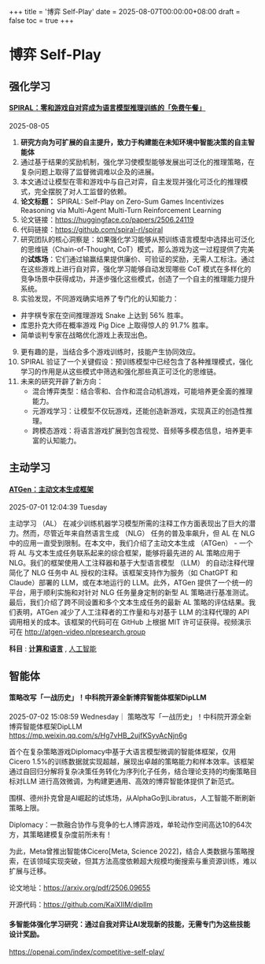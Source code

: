 +++
title = '博弈 Self-Play'
date = 2025-08-07T00:00:00+08:00
draft = false
toc = true
+++

# 博弈 Self-Play

## 强化学习

#### [SPIRAL：零和游戏自对弈成为语言模型推理训练的「免费午餐」](https://mp.weixin.qq.com/s/jAaM3hD46gFEFGFJdLVVJg)

2025-08-05

1. **研究方向为可扩展的自主提升，致力于构建能在未知环境中智能决策的自主智能体**
2. 通过基于结果的奖励机制，强化学习使模型能够发展出可泛化的推理策略，在复杂问题上取得了监督微调难以企及的进展。
3. 本文通过让模型在零和游戏中与自己对弈，自主发现并强化可泛化的推理模式，完全摆脱了对人工监督的依赖。
4. **论文标题：** SPIRAL: Self-Play on Zero-Sum Games Incentivizes Reasoning via Multi-Agent Multi-Turn Reinforcement Learning
5. 论文链接：https://huggingface.co/papers/2506.24119
6. 代码链接：https://github.com/spiral-rl/spiral
7. 研究团队的核心洞察是：如果强化学习能够从预训练语言模型中选择出可泛化的思维链（Chain-of-Thought, CoT）模式，那么游戏为这一过程提供了完美的**试炼场**：它们通过输赢结果提供廉价、可验证的奖励，无需人工标注。通过在这些游戏上进行自对弈，强化学习能够自动发现哪些 CoT 模式在多样化的竞争场景中获得成功，并逐步强化这些模式，创造了一个自主的推理能力提升系统。
8. 实验发现，不同游戏确实培养了专门化的认知能力：

- 井字棋专家在空间推理游戏 Snake 上达到 56% 胜率。
- 库恩扑克大师在概率游戏 Pig Dice 上取得惊人的 91.7% 胜率。
- 简单谈判专家在战略优化游戏上表现出色。

9. 更有趣的是，当结合多个游戏训练时，技能产生协同效应。
10. SPIRAL 验证了一个关键假设：预训练模型中已经包含了各种推理模式，强化学习的作用是从这些模式中筛选和强化那些真正可泛化的思维链。
11. 未来的研究开辟了新方向：
    - 混合博弈类型：结合零和、合作和混合动机游戏，可能培养更全面的推理能力。
    - 元游戏学习：让模型不仅玩游戏，还能创造新游戏，实现真正的创造性推理。
    - 跨模态游戏：将语言游戏扩展到包含视觉、音频等多模态信息，培养更丰富的认知能力。

## 主动学习

#### **[ATGen：主动文本生成框架](https://papers.cool/arxiv/2506.23342)**

2025-07-01 12:04:39 Tuesday

主动学习 （AL） 在减少训练机器学习模型所需的注释工作方面表现出了巨大的潜力。然而，尽管近年来自然语言生成 （NLG） 任务的普及率飙升，但 AL 在 NLG 中的应用一直受到限制。在本文中，我们介绍了主动文本生成 （ATGen） - 一个将 AL 与文本生成任务联系起来的综合框架，能够将最先进的 AL 策略应用于 NLG。我们的框架使用人工注释器和基于大型语言模型 （LLM） 的自动注释代理简化了 NLG 任务中 AL 授权的注释。该框架支持作为服务（如 ChatGPT 和 Claude）部署的 LLM，或在本地运行的 LLM。此外，ATGen 提供了一个统一的平台，用于顺利实施和对针对 NLG 任务量身定制的新型 AL 策略进行基准测试。最后，我们介绍了跨不同设置和多个文本生成任务的最新 AL 策略的评估结果。我们表明，ATGen 减少了人工注释者的工作量和与对基于 LLM 的注释代理的 API 调用相关的成本。该框架的代码可在 GitHub 上根据 MIT 许可证获得。视频演示可在 http://atgen-video.nlpresearch.group

 **科目** :  **[计算和语言](https://papers.cool/arxiv/cs.CL)** , [人工智能](https://papers.cool/arxiv/cs.AI)

## 智能体

#### 策略改写「一战历史」！中科院开源全新博弈智能体框架DipLLM

2025-07-02 15:08:59 Wednesday｜ 策略改写「一战历史」！中科院开源全新博弈智能体框架DipLLM https://mp.weixin.qq.com/s/Hg7vHB_2ujfKSyvAcNjn6g

首个在复杂策略游戏Diplomacy中基于大语言模型微调的智能体框架，仅用Cicero 1.5%的训练数据就实现超越，展现出卓越的策略能力和样本效率。该框架通过自回归分解将复杂决策任务转化为序列化子任务，结合理论支持的均衡策略目标对LLM 进行高效微调，为构建更通用、高效的博弈智能体提供了新范式。

围棋、德州扑克曾是AI崛起的试炼场，从AlphaGo到Libratus，人工智能不断刷新策略上限。

Diplomacy：一款融合协作与竞争的七人博弈游戏，单轮动作空间高达10的64次方，其策略建模复杂度前所未有！

为此，Meta曾推出智能体Cicero[Meta, Science 2022]，结合人类数据与策略搜索，在该领域实现突破，但其方法高度依赖超大规模均衡搜索与重资源训练，难以扩展与迁移。

论文地址：https://arxiv.org/pdf/2506.09655

开源代码：https://github.com/KaiXIIM/dipllm

#### 多智能体强化学习研究：通过自我对弈让AI发现新的技能，无需专门为这些技能设计奖励。

https://openai.com/index/competitive-self-play/
